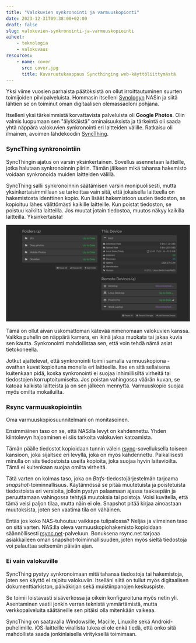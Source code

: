 ```yaml
---
title: "Valokuvien synkronointi ja varmuuskopionti"
date: 2023-12-31T09:38:00+02:00
draft: false
slug: valokuvien-synkronointi-ja-varmuuskopiointi
aiheet:
    - teknologia
    - valokuvaus
resources:
    - name: cover
      src: cover.jpg
      title: Kuvaruutukaappaus Syncthinging web-käyttöliittymästä
---
```


Yksi viime vuosien parhaista päätöksistä on ollut irroittautuminen suurten toimijoiden pilvipalveluista. Hommasin itselleni [Synologyn](https://www.synology.com/) NASin ja siitä
lähtien se on toiminut oman digitaalisen olemassaoloni pohjana.

<!--more-->

Itselleni yksi tärkeimmistä korvattavista palveluista oli **Google Photos**. Olin valmis luopumaan sen "älykkäistä" ominaisuuksista ja tärkeintä oli saada yhtä näppärä valokuvien synkronointi eri laitteiden välille. Ratkaisu oli ilmainen, avoimen lähdekoodin [SyncThing](https://syncthing.net/).

### SyncThing synkronointiin

SyncThingin ajatus on varsin yksinkertainen. Sovellus asennetaan laitteille, jotka halutaan synkronoinnin piiriin. Tämän jälkeen mikä tahansa hakemisto voidaan synkronoida muiden laitteiden välillä.

SyncThing sallii synkronoinnin säätämisen varsin monipuolisesti, mutta yksinkertaisimmillaan se tarkoittaa vain sitä, että jokaisella laitteella on hakemistosta identtinen kopio. Kun lisäät hakemistoon uuden tiedoston, se kopioituu lähes välittömästi kaikille laitteille. Kun poistat tiedoston, se poistuu kaikilta laitteilla. Jos muutat jotain tiedostoa, muutos näkyy kaikilla laitteilla. Yksinkertaista!

![Kuvaruutukaappaus SyncThingin käyttöliittymästä](cover.jpg "SyncThingin web-käyttöliittymä ei ole kaunein eikä helppokäyttöisin, mutta siitä löytyy kaikki oleellinen")

Tämä on ollut aivan uskomattoman kätevää nimenomaan valokuvien kanssa. Vaikka puhelin on näppärä kamera, en ikinä jaksa muokata tai jakaa kuvia sen kautta. Synkronointi mahdollistaa sen, että voin tehdä nämä asiat tietokoneella.

Jotkut ajattelevat, että synkronointi toimii samalla varmuuskopiona - ovathan kuvat kopioituna monella eri laitteella. Itse en sitä sellaisena kuitenkaan pidä, koska synkronointi ei suojaa inhimillisiltä virheitä tai tiedostojen korruptoitumiselta. Jos poistan vahingossa väärän kuvan, se katoaa kaikista laitteista ja on sen jälkeen mennyttä. Varmuuskopio suojaa myös omilta mokailuilta.

### Rsync varmuuskopiointiin

Oma varmuuskopiosuunnitelmani on monitasoinen. 

Ensimmäinen taso on se, että NAS:lla levyt on kahdennettu. Yhden kiintolevyn hajoaminen ei siis tarkoita valokuvien katoamista.

Tämän päälle tiedostot kopioidaan tunnin välein [rsync](https://rsync.samba.org/)-sovelluksella toiseen kansioon, joka sijaitsee eri levyllä, joka on myös kahdennettu. Paikallisesti minulla on siis tiedostoista useita kopioita, joka suojaa hyvin laitevioilta. Tämä ei kuitenkaan suojaa omilta virheitä.

Tätä varten on kolmas taso, joka on *Btrfs*-tiedostojärjestelmän tarjoama *snapshot*-toiminnallisuus. Käytännössä se pitää muutetuista ja poistetuista tiedostoista eri versioita, jolloin pystyn palaamaan ajassa taaksepäin ja peruuttamaan vahingossa tehtyjä muutoksia tai poistoja. Voisi kuvitella, että tämä veisi paljon tilaa, mutta näin ei ole. Snapshot pitää kirjaa ainoastaan muutoksista, joten sen vaatima tila on vähäinen.

Entäs jos koko NAS-tuhoutuu vaikkapa tulipalossa? Neljäs ja viimeinen taso on sitä varten. NAS:lla oleva varmuuskopiohakemisto kopioidaan säännöllisesti [rsync.net](https://rsync.net/)-palveluun. Bonuksena rsync.net tarjoaa asiakkaileen oman snapshot-toiminnallisuuden, joten myös sieltä tiedostoja voi palauttaa seitsemän päivän ajan.

### Ei vain valokuville

SyncThing pystyy synkronoimaan mitä tahansa tiedostoja tai hakemistoja, joten sen käyttö ei rajoitu valokuviin. Itselläni siitä on tullut myös digitaalisen dokumenttiarkiston, päiväkirjan sekä muistiinpanojen keskuspiste.

Se toimii loistavasti sisäverkossa ja oikein konfiguroituna myös netin yli. Asentaminen vaatii jonkin verran teknistä ymmärtämistä, mutta verkkopalveluita säätäneille sen pitäisi olla mitenkään vaikeaa. 

SyncThing on saatavalla Windowsille, Macille, Linuxille sekä Android-puhelimille. iOS-laitteille virallista tukea ei ole enkä tiedä, että onko sitä mahdollista saada jonkinlaisella virityksellä toimimaan.
